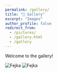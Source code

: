 ```yaml
---
permalink: /gallery/
title: "🌿 Gallery"
excerpt: "Images"
author_profile: false
redirect_from: 
  - /pictures/
  - /gallery.html
  - /gallery
---
```


Welcome to the gallery!


<img src="https://owenbof.github.io/cdn/Fejka.png" alt="Fejka">

<img src="https://owenbof.github.io/cdn/Fejka2.jpg" alt="Fejka">
